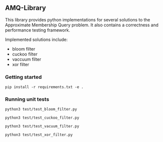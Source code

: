 ## AMQ-Library
This library provides python implementations for several solutions to the Approximate Membership Query problem. It also contains a correctness and performance testing framework.

Implemented solutions include:
- bloom filter
- cuckoo filter
- vaccuum filter
- xor filter

### Getting started
`pip install -r requirements.txt -e .`

### Running unit tests
`python3 test/test_bloom_filter.py`

`python3 test/test_cuckoo_filter.py`

`python3 test/test_vacuum_filter.py`

`python3 test/test_xor_filter.py`

